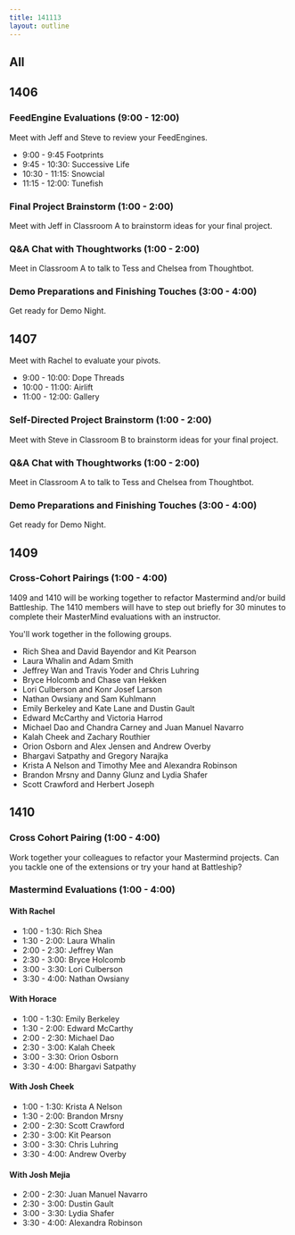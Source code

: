 ```yaml
---
title: 141113
layout: outline
---
```


## All

## 1406

### FeedEngine Evaluations (9:00 - 12:00)

Meet with Jeff and Steve to review your FeedEngines.

* 9:00 - 9:45 Footprints
* 9:45 - 10:30: Successive Life
* 10:30 - 11:15: Snowcial
* 11:15 - 12:00: Tunefish

### Final Project Brainstorm (1:00 - 2:00)

Meet with Jeff in Classroom A to brainstorm ideas for your final project.

### Q&A Chat with Thoughtworks (1:00 - 2:00)

Meet in Classroom A to talk to Tess and Chelsea from Thoughtbot.

### Demo Preparations and Finishing Touches (3:00 - 4:00)

Get ready for Demo Night.

## 1407

Meet with Rachel to evaluate your pivots.

* 9:00 - 10:00: Dope Threads
* 10:00 - 11:00: Airlift
* 11:00 - 12:00: Gallery

### Self-Directed Project Brainstorm (1:00 - 2:00)

Meet with Steve in Classroom B to brainstorm ideas for your final project.

### Q&A Chat with Thoughtworks (1:00 - 2:00)

Meet in Classroom A to talk to Tess and Chelsea from Thoughtbot.

### Demo Preparations and Finishing Touches (3:00 - 4:00)

Get ready for Demo Night.

## 1409

### Cross-Cohort Pairings (1:00 - 4:00)

1409 and 1410 will be working together to refactor Mastermind and/or build Battleship. The 1410 members will have to step out briefly for 30 minutes to complete their MasterMind evaluations with an instructor.

You'll work together in the following groups.

* Rich Shea and David Bayendor and Kit Pearson
* Laura Whalin and Adam Smith
* Jeffrey Wan and Travis Yoder and Chris Luhring
* Bryce Holcomb and Chase van Hekken
* Lori Culberson and Konr Josef Larson
* Nathan Owsiany and Sam Kuhlmann
* Emily Berkeley and Kate Lane and Dustin Gault
* Edward McCarthy and Victoria Harrod
* Michael Dao and Chandra Carney and Juan Manuel Navarro
* Kalah Cheek and Zachary Routhier
* Orion Osborn and Alex Jensen and Andrew Overby
* Bhargavi Satpathy and Gregory Narajka
* Krista A Nelson and Timothy Mee and Alexandra Robinson
* Brandon Mrsny and Danny Glunz and Lydia Shafer
* Scott Crawford and Herbert Joseph

## 1410

### Cross Cohort Pairing (1:00 - 4:00)

Work together your colleagues to refactor your Mastermind projects. Can you tackle one of the extensions or try your hand at Battleship?



### Mastermind Evaluations (1:00 - 4:00)

#### With Rachel

* 1:00 - 1:30: Rich Shea
* 1:30 - 2:00: Laura Whalin
* 2:00 - 2:30: Jeffrey Wan
* 2:30 - 3:00: Bryce Holcomb
* 3:00 - 3:30: Lori Culberson
* 3:30 - 4:00: Nathan Owsiany

#### With Horace

* 1:00 - 1:30: Emily Berkeley
* 1:30 - 2:00: Edward McCarthy
* 2:00 - 2:30: Michael Dao
* 2:30 - 3:00: Kalah Cheek
* 3:00 - 3:30: Orion Osborn
* 3:30 - 4:00: Bhargavi Satpathy

#### With Josh Cheek

* 1:00 - 1:30: Krista A Nelson
* 1:30 - 2:00: Brandon Mrsny
* 2:00 - 2:30: Scott Crawford
* 2:30 - 3:00: Kit Pearson
* 3:00 - 3:30: Chris Luhring
* 3:30 - 4:00: Andrew Overby

#### With Josh Mejia

* 2:00 - 2:30: Juan Manuel Navarro
* 2:30 - 3:00: Dustin Gault
* 3:00 - 3:30: Lydia Shafer
* 3:30 - 4:00: Alexandra Robinson